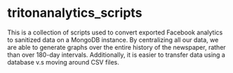 # tritonanalytics_scripts

This is a collection of scripts used to convert exported Facebook analytics to sanitized data on a MongoDB instance.
By centralizing all our data, we are able to generate graphs over the entire history of the newspaper, rather than over 180-day intervals.
Additionally, it is easier to transfer data using a database v.s moving around CSV files.

